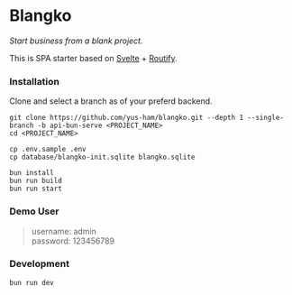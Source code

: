 # Blangko
<i>Start business from a blank project.</i>

This is SPA starter based on [Svelte](https://svelte.dev) + [Routify](https://routify.dev).


### Installation
Clone and select a branch as of your preferd backend.

```
git clone https://github.com/yus-ham/blangko.git --depth 1 --single-branch -b api-bun-serve <PROJECT_NAME>
cd <PROJECT_NAME>

cp .env.sample .env
cp database/blangko-init.sqlite blangko.sqlite

bun install
bun run build
bun run start
```


### Demo User
> username: admin<br> password: 123456789


### Development
```
bun run dev
```
